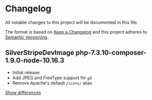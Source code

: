 # Changelog
All notable changes to this project will be documented in this file.

The format is based on [Keep a Changelog](http://keepachangelog.com/en/1.0.0/)
and this project adheres to [Semantic Versioning](http://semver.org/spec/v2.0.0.html).

## SilverStripeDevImage php-7.3.10-composer-1.9.0-node-10.16.3
  - Initial release
  - Add JPEG and FreeType support for `gd`
  - Remove Apache's default `/icons/` alias

[Show differences](https://github.com/manuth/SilverStripeDevImage/compare/37a02387befa7cd1f95f9b58090214d773d4e7b7...php-7.3.10-composer-1.9.0-node-10.16.3)
